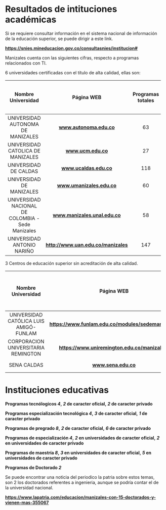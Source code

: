 # Resultados de intituciones académicas

Si se requiere consultar información en el sistema nacional de información de la educación superior, se puede dirigir a este link.

**https://snies.mineducacion.gov.co/consultasnies/institucion#**

Manizales cuenta con las siguientes cifras, respecto a programas relacionados con TI.

6 universidades certificadas con el título de alta calidad, ellas son: 

| Nombre Universidad   |  Página WEB   |  Programas totales   | Programas Vigentes Relacionados a las TIC Manizales   |  Código SNIES     | Sector |
| :-----------: | :-------------:   | :------------------: | :---------------------------------------: |  :------------------: |  :------------------: |
| UNIVERSIDAD AUTONOMA DE MANIZALES  | **www.autonoma.edu.co** | 63 |  7 | **https://snies.mineducacion.gov.co/consultasnies/listaProgramasIns?codigoIns=1825&estadoPro=01&numPagina=1** | Privada |
| UNIVERSIDAD CATOLICA DE MANIZALES  | **www.ucm.edu.co** | 27 | 0  | **https://snies.mineducacion.gov.co/consultasnies/listaProgramasIns?codigoIns=1827&estadoPro=01&numPagina=1**| Privada | 
| UNIVERSIDAD DE CALDAS  | **www.ucaldas.edu.co** | 118 | 6  | **https://snies.mineducacion.gov.co/consultasnies/listaProgramasIns?codigoIns=1112&estadoPro=01&numPagina=1**| Oficial | 
| UNIVERSIDAD DE MANIZALES  | **www.umanizales.edu.co** | 60 | 7  | **https://snies.mineducacion.gov.co/consultasnies/listaProgramasIns?codigoIns=1722&estadoPro=01&numPagina=1**| Privada | 
| 	UNIVERSIDAD NACIONAL DE COLOMBIA - Sede Manizales  | **www.manizales.unal.edu.co** | 58 | 4  | **https://snies.mineducacion.gov.co/consultasnies/listaProgramasIns?codigoIns=1103&estadoPro=01&numPagina=1**| Oficial | 
| UNIVERSIDAD ANTONIO NARIÑO  | **http://www.uan.edu.co/manizales** | 147 |  1 | https://snies.mineducacion.gov.co/consultasnies/listaProgramasIns?codigoIns=1826&estadoPro=01&numPagina=1| Privada | 



3 Centros de educación superior  sin acreditación de alta calidad.

| Nombre Universidad   |  Página WEB   |  Programas totales (Tomado del SNIES, no necesariamente de Manizales)   | Programas Vigentes Relacionados a las TIC  Manizales  |  Código SNIES     | Sector |
| :-----------: | :-------------:   | :------------------: | :---------------------------------------: |  :------------------: |  :------------------: |
| UNIVERSIDAD CATÓLICA LUIS AMIGÓ-FUNLAM | **https://www.funlam.edu.co/modules/sedemanizales/** | 78 | 1  | https://snies.mineducacion.gov.co/consultasnies/listaProgramasIns?codigoIns=2719&estadoPro=01&numPagina=1 | Privada |
| CORPORACION UNIVERSITARIA REMINGTON | **https://www.uniremington.edu.co/manizales/** | 86 | 1  | https://snies.mineducacion.gov.co/consultasnies/listaProgramasIns?codigoIns=2833&estadoPro=01&numPagina=1 | Privada |
| SENA CALDAS | **www.sena.edu.co** | 1050 | 4  | https://snies.mineducacion.gov.co/consultasnies/listaProgramasIns?codigoIns=9110&estadoPro=01&numPagina=1| Oficial | 




# Instituciones educativas

**Programas tecnólogicos _4_,** **_2_ de caracter oficial,** **_2_ de caracter privado**

**Programas especialización tecnológica _4_,** **_3_ de caracter oficial,** **_1_ de caracter privado**

**Programas de pregrado _8_,** **_2_ de caracter oficial,** **_6_ de caracter privado**

**Programas de especialización _4_,** **_2_ en universidades de caracter oficial,** **_2_ en universidades de caracter privado**

**Programas de maestría _8_,** **_3_ en universidades de caracter oficial,** **_5_ en universidades de caracter privado**

**Programas de Doctorado _2_** 

Se puede encontrar una noticia del periodico la patria sobre estos temas, son 2 los doctorados referentes a ingenieria, aunque se podría contar el de la universidad nacional.

**https://www.lapatria.com/educacion/manizales-con-15-doctorados-y-vienen-mas-355067** 
